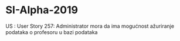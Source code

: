 # SI-Alpha-2019
US : User Story 257: Administrator mora da ima mogućnost ažuriranje podataka o profesoru u bazi podataka <br/>